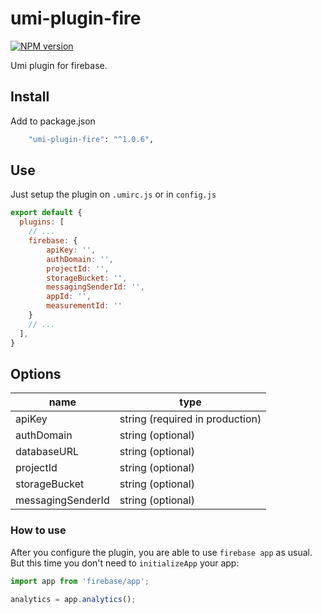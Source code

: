 # umi-plugin-fire

[![NPM version](https://img.shields.io/npm/v/umi-plugin-fire.svg?style=flat)](https://npmjs.org/package/umi-plugin-fire)

Umi plugin for firebase.

## Install

Add to package.json 

```bash
    "umi-plugin-fire": "^1.0.6",
```
## Use

Just setup the plugin on `.umirc.js` or in `config.js`

```js
export default {
  plugins: [
    // ...
    firebase: {
        apiKey: '',
        authDomain: '',
        projectId: '',
        storageBucket: '',
        messagingSenderId: '',
        appId: '',
        measurementId: ''
	}
    // ...
  ],
}
```

## Options

| name                | type                             |
|---------------------|----------------------------------|
| apiKey              | string (required in production)  |
| authDomain          | string (optional)                |
| databaseURL         | string (optional)                |
| projectId           | string (optional)                |
| storageBucket       | string (optional)                |
| messagingSenderId   | string (optional)                |

### How to use

After you configure the plugin, you are able to use `firebase app` as usual. But this time you don't need to `initializeApp` your app:

```js
import app from 'firebase/app';

analytics = app.analytics();
```
